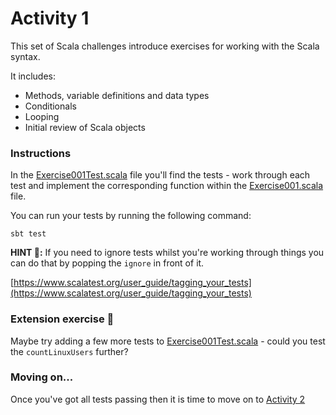 # Activity 1

This set of Scala challenges introduce exercises for working with the Scala syntax.

It includes:

* Methods, variable definitions and data types
* Conditionals
* Looping
* Initial review of Scala objects

### Instructions
In the [Exercise001Test.scala](../src/test/scala/com/techreturners/exercise001/Exercise001Test.scala) file you'll find the tests - work through each test and implement the corresponding function within the [Exercise001.scala](../src/main/scala/com/techreturners/exercise001/Exercise001.scala) file.

You can run your tests by running the following command:

```
sbt test
```

**HINT 🤔:** If you need to ignore tests whilst you're working through things you can do that by popping the `ignore` in front of it.

[https://www.scalatest.org/user_guide/tagging_your_tests](https://www.scalatest.org/user_guide/tagging_your_tests)

### Extension exercise 🚗

Maybe try adding a few more tests to [Exercise001Test.scala](../src/test/scala/com/techreturners/exercise001/Exercise001Test.scala) - could you test the `countLinuxUsers` further?

### Moving on...

Once you've got all tests passing then it is time to move on to [Activity 2](./activity_2.md) 
